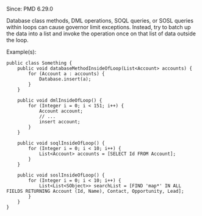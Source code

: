 Since: PMD 6.29.0

Database class methods, DML operations, SOQL queries, or SOSL queries within loops can cause governor limit exceptions. Instead, try to batch up the data into a list and invoke the operation once on that list of data outside the loop.

Example(s):
```
public class Something {
    public void databaseMethodInsideOfLoop(List<Account> accounts) {
        for (Account a : accounts) {
            Database.insert(a);
        }
    }

    public void dmlInsideOfLoop() {
        for (Integer i = 0; i < 151; i++) {
            Account account;
            // ...
            insert account;
        }
    }

    public void soqlInsideOfLoop() {
        for (Integer i = 0; i < 10; i++) {
            List<Account> accounts = [SELECT Id FROM Account];
        }
    }

    public void soslInsideOfLoop() {
        for (Integer i = 0; i < 10; i++) {
            List<List<SObject>> searchList = [FIND 'map*' IN ALL FIELDS RETURNING Account (Id, Name), Contact, Opportunity, Lead];
        }
    }
}
```
